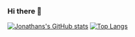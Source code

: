 ### Hi there 👋
[![Jonathans's GitHub stats](https://github-readme-stats.vercel.app/api?username=JonathanRiche&theme=onedark)](https://github.com/JonathanRiche/github-readme-stats)
[![Top Langs](https://github-readme-stats.vercel.app/api/top-langs/?username=JonathanRiche&theme=onedark)](https://github.com/anuraghazra/github-readme-stats)

